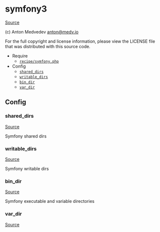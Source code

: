 <!-- DO NOT EDIT THIS FILE! -->
<!-- Instead edit recipe/symfony3.php -->
<!-- Then run bin/docgen -->

# symfony3

[Source](/recipe/symfony3.php)

(c) Anton Medvedev <anton@medv.io>

For the full copyright and license information, please view the LICENSE
file that was distributed with this source code.


* Require
  * [`recipe/symfony.php`](/recipe/symfony.php)
* Config
  * [`shared_dirs`](#shared_dirs)
  * [`writable_dirs`](#writable_dirs)
  * [`bin_dir`](#bin_dir)
  * [`var_dir`](#var_dir)

## Config
### shared_dirs
[Source](/recipe/symfony3.php#L17)

Symfony shared dirs

### writable_dirs
[Source](/recipe/symfony3.php#L20)

Symfony writable dirs

### bin_dir
[Source](/recipe/symfony3.php#L23)

Symfony executable and variable directories

### var_dir
[Source](/recipe/symfony3.php#L24)




